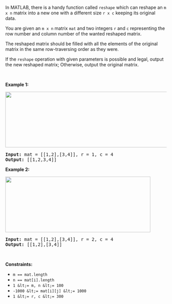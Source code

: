 In MATLAB, there is a handy function called `` reshape ``&nbsp;which can reshape an `` m x n `` matrix into a new one with a different size `` r x c ``&nbsp;keeping its original data.

You are given an `` m x n ``&nbsp;matrix `` mat `` and two integers `` r `` and `` c `` representing the row number and column number of the wanted reshaped matrix.

The reshaped matrix should be filled with all the elements of the original matrix in the same row-traversing order as they were.

If the `` reshape ``&nbsp;operation with given parameters is possible and legal, output the new reshaped matrix; Otherwise, output the original matrix.

&nbsp;

__Example 1:__

<img alt="" src="https://assets.leetcode.com/uploads/2021/04/24/reshape1-grid.jpg" style="width: 613px; height: 173px;"/>

<pre>
<strong>Input:</strong> mat = [[1,2],[3,4]], r = 1, c = 4
<strong>Output:</strong> [[1,2,3,4]]
</pre>

__Example 2:__

<img alt="" src="https://assets.leetcode.com/uploads/2021/04/24/reshape2-grid.jpg" style="width: 453px; height: 173px;"/>

<pre>
<strong>Input:</strong> mat = [[1,2],[3,4]], r = 2, c = 4
<strong>Output:</strong> [[1,2],[3,4]]
</pre>

&nbsp;

__Constraints:__

*   `` m == mat.length ``
*   `` n == mat[i].length ``
*   `` 1 &lt;= m, n &lt;= 100 ``
*   `` -1000 &lt;= mat[i][j] &lt;= 1000 ``
*   `` 1 &lt;= r, c &lt;= 300 ``